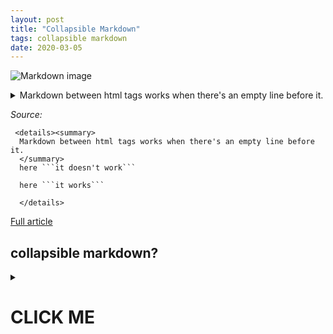 ```yaml
---
layout: post
title: "Collapsible Markdown"
tags: collapsible markdown
date: 2020-03-05
---
```


![Markdown image](https://encrypted-tbn0.gstatic.com/images?q=tbn%3AANd9GcTAiDeNPS8fX3qEoEQlNrJ-kracnaTcp0Osdr5KpOUqcjkTo1-X)

 <details><summary>
  Markdown between html tags works when there's an empty line before it.
  </summary>
  here ```it doesn't work```

  here ```it works```

  </details>

*Source:*

```
 <details><summary>
  Markdown between html tags works when there's an empty line before it.
  </summary>
  here ```it doesn't work```

  here ```it works```

  </details>
```

[Full article](https://gist.github.com/joyrexus/16041f2426450e73f5df9391f7f7ae5f)

## collapsible markdown?

<details><summary>

# CLICK ME
</summary>
<p>

#### yes, even hidden code blocks!

```python
print("hello world!")
```

Source code:
```
## collapsible markdown?

<details>
<summary>

# CLICK ME
</summary>
<p>

#### yes, even hidden code blocks!

  ```python
  print("hello world!")  ```
```
